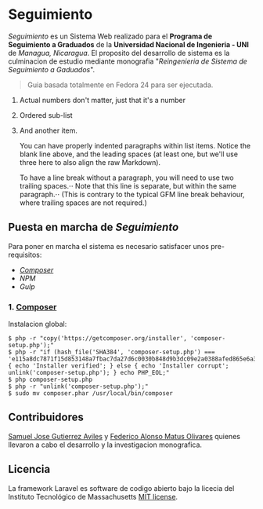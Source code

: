 # Seguimiento

_Seguimiento_ es un Sistema Web realizado para el __Programa de Seguimiento a Graduados__ de la __Universidad Nacional de Ingenieria - UNI__ de _Managua, Nicaragua_. El proposito del desarrollo de sistema es la culminacion de estudio mediante monografia "_Reingenieria de Sistema de Seguimiento a Gaduados_".

> Guia basada totalmente en Fedora 24 para ser ejecutada.

1. Actual numbers don't matter, just that it's a number
  1. Ordered sub-list
4. And another item.

   You can have properly indented paragraphs within list items. Notice the blank line above, and the leading spaces (at least one, but we'll use three here to also align the raw Markdown).

   To have a line break without a paragraph, you will need to use two trailing spaces.⋅⋅
   Note that this line is separate, but within the same paragraph.⋅⋅
   (This is contrary to the typical GFM line break behaviour, where trailing spaces are not required.)


## Puesta en marcha de _Seguimiento_

Para poner en marcha el sistema es necesario satisfacer unos pre-requisitos:

* [_Composer_](https://getcomposer.org/)
* _NPM_
* _Gulp_

### 1. [Composer](https://getcomposer.org/)

Instalacion global:
    
    $ php -r "copy('https://getcomposer.org/installer', 'composer-setup.php');"
    $ php -r "if (hash_file('SHA384', 'composer-setup.php') === 'e115a8dc7871f15d853148a7fbac7da27d6c0030b848d9b3dc09e2a0388afed865e6a3d6b3c0fad45c48e2b5fc1196ae') { echo 'Installer verified'; } else { echo 'Installer corrupt'; unlink('composer-setup.php'); } echo PHP_EOL;"
    $ php composer-setup.php
    $ php -r "unlink('composer-setup.php');"
    $ sudo mv composer.phar /usr/local/bin/composer

## Contribuidores

[Samuel Jose Gutierrez Aviles](https://github.com/search-sam) y [Federico Alonso Matus Olivares](https://github.com/matusfede) quienes llevaron a cabo el desarrollo y la investigacion monografica.

## Licencia

La  framework Laravel es software de codigo abierto bajo la licecia del Instituto Tecnológico de Massachusetts [MIT license](http://opensource.org/licenses/MIT).
